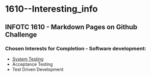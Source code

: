 # 1610--Interesting_info

## INFOTC 1610 - Markdown Pages on Github Challenge

### Chosen Interests for Completion - Software development: 

* [System Testing](1610--Interesting_info/blob/main/System%20Testing.md)
* Acceptance Testing
* Test Driven Development




